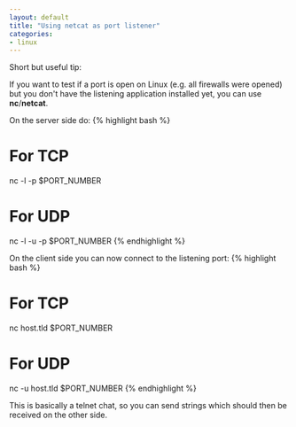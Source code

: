 ```yaml
---
layout: default
title: "Using netcat as port listener"
categories:
- linux
---
```


Short but useful tip:

If you want to test if a port is open on Linux (e.g. all firewalls were opened) but you don't have the listening application installed yet, you can use **nc**/**netcat**.

On the server side do:
{% highlight bash %}
# For TCP
nc -l -p $PORT_NUMBER
# For UDP
nc -l -u -p $PORT_NUMBER
{% endhighlight %}

On the client side you can now connect to the listening port:
{% highlight bash %}
# For TCP
nc host.tld $PORT_NUMBER
# For UDP
nc -u host.tld $PORT_NUMBER
{% endhighlight %}

This is basically a telnet chat, so you can send strings which should then be received on the other side.
